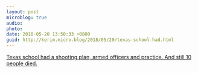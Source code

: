 ```yaml
---
layout: post
microblog: true
audio: 
photo: 
date: 2018-05-20 13:50:33 +0800
guid: http://kerim.micro.blog/2018/05/20/texas-school-had.html
---
```

[Texas school had a shooting plan, armed officers and practice. And still 10 people died.](https://www.washingtonpost.com/national/santa-fe-school-had-a-shooting-plan-armed-officers-and-practice-and-still-10-people-died/2018/05/19/58b1b55e-5b8d-11e8-8b92-45fdd7aaef3c_story.html?noredirect=on&utm_term=.ef09ecb682d4)
